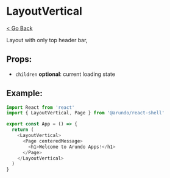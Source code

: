 # LayoutVertical
[< Go Back](../../README.md)

Layout with only top header bar,

## Props:
- `children` **optional**: current loading state

## Example:
```js
import React from 'react'
import { LayoutVertical, Page } from '@arundo/react-shell'

export const App = () => {
  return (
    <LayoutVertical>
      <Page centeredMessage>
        <h1>Welcome to Arundo Apps!</h1>
      </Page>
    </LayoutVertical>
  )
}
```
